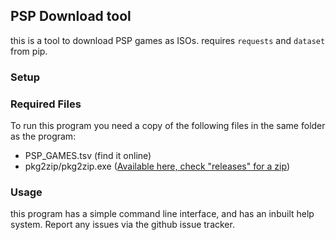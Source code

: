 ## PSP Download tool

this is a tool to download PSP games as ISOs. requires `requests` and `dataset` from pip.

### Setup

### Required Files
To run this program you need a copy of the following files in the same folder as the program:

* PSP_GAMES.tsv (find it online)
* pkg2zip/pkg2zip.exe ([Available here, check "releases" for a zip](https://github.com/mmozeiko/pkg2zip))

### Usage

this program has a simple command line interface, and has an inbuilt help system. Report any issues via the github issue tracker.
